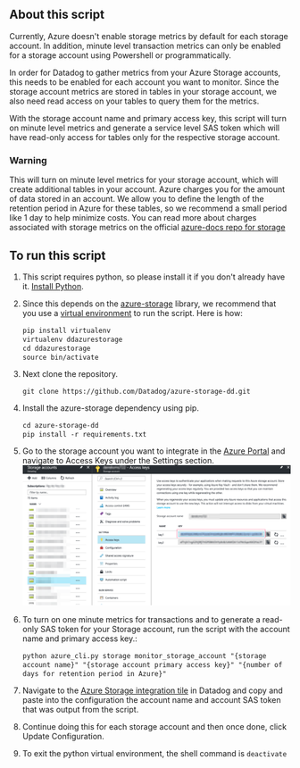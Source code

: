 ## About this script
Currently, Azure doesn't enable storage metrics by default for each storage account.  In addition, minute level transaction metrics can only be enabled for a storage account using Powershell or programmatically.

In order for Datadog to gather metrics from your Azure Storage accounts, this needs to be enabled for each account you want to monitor. Since the storage account metrics are stored in tables in your storage account, we also need read access on your tables to query them for the metrics.

With the storage account name and primary access key, this script will turn on minute level metrics and generate a service level SAS token which will have read-only access for tables only for the respective storage account.

### Warning
This will turn on minute level metrics for your storage account, which will create additional tables in your account. Azure charges you for the amount of data stored in an account. We allow you to define the length of the retention period in Azure for these tables, so we recommend a small period like 1 day to help minimize costs.  You can read more about charges associated with storage metrics on the official [azure-docs repo for storage](https://github.com/Microsoft/azure-docs/blob/master/articles/storage/storage-enable-and-view-metrics.md#what-charges-do-you-incur-when-you-enable-storage-metrics)

## To run this script

1. This script requires python, so please install it if you don't already have it. [Install Python](https://www.python.org/downloads/).

2. Since this depends on the [azure-storage](https://github.com/Azure/azure-storage-python) library, we recommend that you use a [virtual environment](https://docs.python.org/3/tutorial/venv.html) to run the script.  Here is how:

    ```
    pip install virtualenv
    virtualenv ddazurestorage
    cd ddazurestorage
    source bin/activate
    ```

3. Next clone the repository.

    ```
    git clone https://github.com/Datadog/azure-storage-dd.git
    ```

4. Install the azure-storage dependency using pip.

    ```
    cd azure-storage-dd
    pip install -r requirements.txt
    ```

5. Go to the storage account you want to integrate in the [Azure Portal](https://portal.azure.com) and navigate to Access Keys under the Settings section.
![Example Storage Account](/img/azure-storage-example.png)


6. To turn on one minute metrics for transactions and to generate a read-only SAS token for your Storage account, run the script with the account name and primary access key.:

    ```
    python azure_cli.py storage monitor_storage_account "{storage account name}" "{storage account primary access key}" "{number of days for retention period in Azure}"
    ```

7. Navigate to the [Azure Storage integration tile](https://app.datadoghq.com/account/settings#integrations/azure_storage) in Datadog and copy and paste into the configuration the account name and account SAS token that was output from the script.

8. Continue doing this for each storage account and then once done, click Update Configuration.

9. To exit the python virtual environment, the shell command is `deactivate`